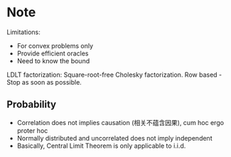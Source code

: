 # Note

Limitations:

- For convex problems only
- Provide efficient oracles
- Need to know the bound

LDLT factorization: Square-root-free Cholesky factorization.
Row based - Stop as soon as possible.

## Probability

- Correlation does not implies causation (相关不蕴含因果),
  cum hoc ergo proter hoc
- Normally distributed and uncorrelated does not imply independent
- Basically, Central Limit Theorem is only applicable to i.i.d.
